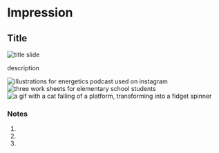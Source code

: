 # Impression

## Title

![title slide](img/)

description

![illustrations for energetics podcast used on instagram](img/portfolio-piece1)
![three work sheets for elementary school students](img/portfolio-piece2)
![a gif with a cat falling of a platform, transforming into a fidget spinner](gif/meow)

### Notes
1.
2.
3. 
